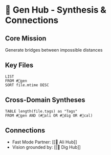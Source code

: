 # 🐅 Gen Hub - Synthesis & Connections

## Core Mission
Generate bridges between impossible distances

## Key Files
```dataview
LIST
FROM #🐅gen
SORT file.mtime DESC
```

## Cross-Domain Syntheses
```dataview
TABLE length(file.tags) as "Tags"
FROM #🐅gen AND (#👾ali OR #🐢dig OR #🐙cal)
```

## Connections
- Fast Mode Partner: [[👾 Ali Hub]]
- Vision grounded by: [[🐢 Dig Hub]]
